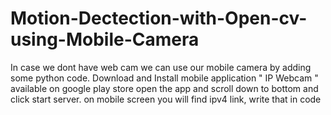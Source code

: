 # Motion-Dectection-with-Open-cv-using-Mobile-Camera
In case we dont have web cam we can use our mobile camera by adding some python code.
Download and Install mobile application " IP Webcam " available on google play store
open the app and scroll down to bottom and click start server.
on mobile screen you will find ipv4 link, write that in code
